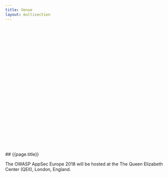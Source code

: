 ```yaml
---
title: Venue
layout: multisection
---
```


<section style="background: url(/assets/images/london/qeii.jpg) center center; height: 400px; background-size: cover;">

</section>

<section markdown="1">
## {{page.title}}

The OWASP AppSec Europe 2018 will be hosted at the The Queen Elizabeth Center (QEII), London, England.

</section>







